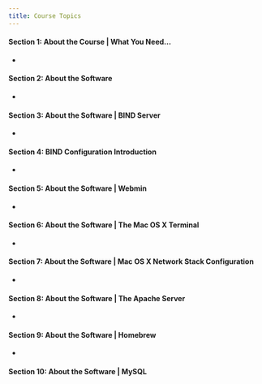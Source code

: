 ```yaml
---
title: Course Topics
---
```


#### Section 1: About the Course | What You Need...

-

#### Section 2: About the Software

-

#### Section 3: About the Software | BIND Server

-

#### Section 4: BIND Configuration Introduction

-

#### Section 5: About the Software | Webmin

-

#### Section 6: About the Software | The Mac OS X Terminal

-

#### Section 7: About the Software | Mac OS X Network Stack Configuration

-

#### Section 8: About the Software | The Apache Server

-

#### Section 9: About the Software | Homebrew

-

#### Section 10: About the Software | MySQL

